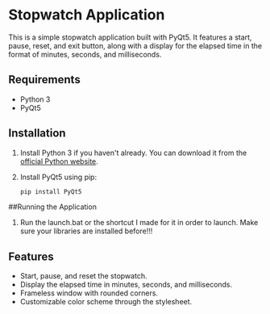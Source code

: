 # Stopwatch Application

This is a simple stopwatch application built with PyQt5. It features a start, pause, reset, and exit button, along with a display for the elapsed time in the format of minutes, seconds, and milliseconds.

## Requirements

- Python 3
- PyQt5

## Installation

1. Install Python 3 if you haven't already. You can download it from the [official Python website](https://www.python.org/downloads/).

2. Install PyQt5 using pip:

   ```bash
   pip install PyQt5

##Running the Application

1. Run the launch.bat or the shortcut I made for it in order to launch. Make sure your libraries are installed before!!!

## Features

- Start, pause, and reset the stopwatch.
- Display the elapsed time in minutes, seconds, and milliseconds.
- Frameless window with rounded corners.
- Customizable color scheme through the stylesheet.
